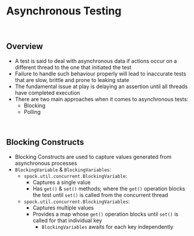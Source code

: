 # Asynchronous Testing

<br>

## Overview
* A test is said to deal with asynchronous data if actions occur on a different thread to the one that initiated the test
* Failure to handle such behaviour properly will lead to inaccurate tests that are slow, brittle and prone to leaking state
* The fundamental issue at play is delaying an assertion until all threads have completed execution
* There are two main approaches when it comes to asynchronous tests:
    * Blocking
    * Polling

<br>

## Blocking Constructs
* Blocking Constructs are used to capture values generated from asynchronous processes
* `BlockingVariable` & `BlockingVariables`:
    * `spock.util.concurrent.BlockingVariable`:
        * Captures a single value
        * Has `get()` & `set()` methods; where the `get()` operation blocks the test until `set()` is called from the concurrent thread
    * `spock.util.concurrent.BlockingVariables`:
        * Captures multiple values
        * Provides a map whose `get()` operation blocks until `set()` is called for that individual key
            * `BlockingVariables` awaits for each key independently